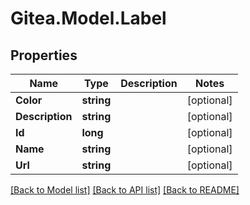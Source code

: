 
# Gitea.Model.Label

## Properties

Name | Type | Description | Notes
------------ | ------------- | ------------- | -------------
**Color** | **string** |  | [optional] 
**Description** | **string** |  | [optional] 
**Id** | **long** |  | [optional] 
**Name** | **string** |  | [optional] 
**Url** | **string** |  | [optional] 

[[Back to Model list]](../README.md#documentation-for-models)
[[Back to API list]](../README.md#documentation-for-api-endpoints)
[[Back to README]](../README.md)


